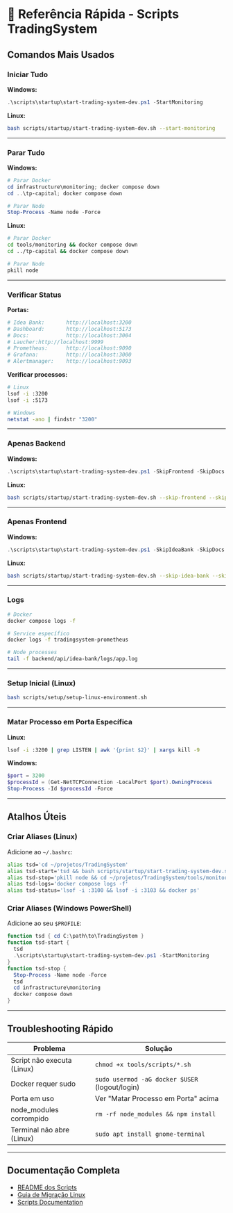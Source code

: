 # 🚀 Referência Rápida - Scripts TradingSystem

## Comandos Mais Usados

### Iniciar Tudo

**Windows:**
```powershell
.\scripts\startup\start-trading-system-dev.ps1 -StartMonitoring
```

**Linux:**
```bash
bash scripts/startup/start-trading-system-dev.sh --start-monitoring
```

---

### Parar Tudo

**Windows:**
```powershell
# Parar Docker
cd infrastructure\monitoring; docker compose down
cd ..\tp-capital; docker compose down

# Parar Node
Stop-Process -Name node -Force
```

**Linux:**
```bash
# Parar Docker
cd tools/monitoring && docker compose down
cd ../tp-capital && docker compose down

# Parar Node
pkill node
```

---

### Verificar Status

**Portas:**
```bash
# Idea Bank:       http://localhost:3200
# Dashboard:       http://localhost:5173
# Docs:            http://localhost:3004
# Laucher:http://localhost:9999
# Prometheus:      http://localhost:9090
# Grafana:         http://localhost:3000
# Alertmanager:    http://localhost:9093
```

**Verificar processos:**
```bash
# Linux
lsof -i :3200
lsof -i :5173

# Windows
netstat -ano | findstr "3200"
```

---

### Apenas Backend

**Windows:**
```powershell
.\scripts\startup\start-trading-system-dev.ps1 -SkipFrontend -SkipDocs
```

**Linux:**
```bash
bash scripts/startup/start-trading-system-dev.sh --skip-frontend --skip-docs
```

---

### Apenas Frontend

**Windows:**
```powershell
.\scripts\startup\start-trading-system-dev.ps1 -SkipIdeaBank -SkipDocs
```

**Linux:**
```bash
bash scripts/startup/start-trading-system-dev.sh --skip-idea-bank --skip-docs
```

---

### Logs

```bash
# Docker
docker compose logs -f

# Service específico
docker logs -f tradingsystem-prometheus

# Node processes
tail -f backend/api/idea-bank/logs/app.log
```

---

### Setup Inicial (Linux)

```bash
bash scripts/setup/setup-linux-environment.sh
```

---

### Matar Processo em Porta Específica

**Linux:**
```bash
lsof -i :3200 | grep LISTEN | awk '{print $2}' | xargs kill -9
```

**Windows:**
```powershell
$port = 3200
$processId = (Get-NetTCPConnection -LocalPort $port).OwningProcess
Stop-Process -Id $processId -Force
```

---

## Atalhos Úteis

### Criar Aliases (Linux)

Adicione ao `~/.bashrc`:

```bash
alias tsd='cd ~/projetos/TradingSystem'
alias tsd-start='tsd && bash scripts/startup/start-trading-system-dev.sh --start-monitoring'
alias tsd-stop='pkill node && cd ~/projetos/TradingSystem/tools/monitoring && docker compose down'
alias tsd-logs='docker compose logs -f'
alias tsd-status='lsof -i :3100 && lsof -i :3103 && docker ps'
```

### Criar Aliases (Windows PowerShell)

Adicione ao seu `$PROFILE`:

```powershell
function tsd { cd C:\path\to\TradingSystem }
function tsd-start { 
  tsd
  .\scripts\startup\start-trading-system-dev.ps1 -StartMonitoring 
}
function tsd-stop { 
  Stop-Process -Name node -Force
  tsd
  cd infrastructure\monitoring
  docker compose down
}
```

---

## Troubleshooting Rápido

| Problema | Solução |
|----------|---------|
| Script não executa (Linux) | `chmod +x tools/scripts/*.sh` |
| Docker requer sudo | `sudo usermod -aG docker $USER` (logout/login) |
| Porta em uso | Ver "Matar Processo em Porta" acima |
| node_modules corrompido | `rm -rf node_modules && npm install` |
| Terminal não abre (Linux) | `sudo apt install gnome-terminal` |

---

## Documentação Completa

- [README dos Scripts](./README.md)
- [Guia de Migração Linux](../docs/context/ops/linux-migration-guide.md)
- [Scripts Documentation](../docs/context/ops/scripts/README.md)






